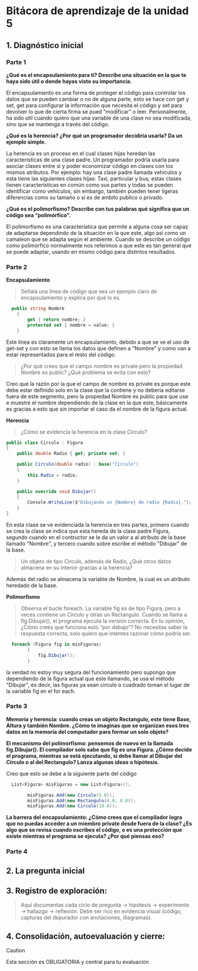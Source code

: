 # Bitácora de aprendizaje de la unidad 5

## 1.  **Diagnóstico inicial**

### Parte 1

**¿Qué es el encapsulamiento para ti? Describe una situación en la que te haya sido útil o donde hayas visto su importancia.**

El encapsulamiento es una forma de proteger el código para controlar los datos que se pueden cambiar o no de alguna parte, esto se hace con get y set, get para configurar la información que necesita el código y set para devolver lo que de cierta firma se pued "modificar" o leer. Personalmente, ha sido util cuando quiero que una variable de una clase no sea modificada, sino que se mantenga a través del código. 

**¿Qué es la herencia? ¿Por qué un programador decidiría usarla? Da un ejemplo simple.**

La herencia es un proceso en el cual clases hijas heredan las caracteristicas de una clase padre. Un programador podría usarla para asociar clases entre si y poder economizar código en clases con los mismos atributos. Por ejemplo: hay una clase padre llamada vehículos y esta tiene las siguientes clases hijas: Taxi, particular y bus; estas clases tienen características en común como sus partes y todas se pueden identificar como vehículos, sin embargo, también pueden tener ligeras diferencias como su tamaño o si es de ambito publico o privado.

**¿Qué es el polimorfismo? Describe con tus palabras qué significa que un código sea “polimórfico”.**

El polimorfismo es una caracteríatica que permite a alguna cosa ser capaz de adaptarse dependindo de la situación en la que este, algo así como un camaleon que se adapta según el ambiente. Cuando se describe un código como polimórfico normalmente nos referimos a que este es tan general que se puede adaptar, usando en mismo código para distintos resultados.

### Parte 2

**Encapsulamiento**
> Señala una línea de código que sea un ejemplo claro de encapsulamiento y explica por qué lo es.
``` c#
  public string Nombre
    {
        get { return nombre; }
        protected set { nombre = value; }
    }
```
Este línea es claramente un encapsulamiento, debido a que se ve el uso de get-set y con esto se llama los datos que definen a "Nombre" y como van a estar representados para el resto del código.
>¿Por qué crees que el campo nombre es private pero la propiedad Nombre es public? ¿Qué problema se evita con esto?

Creo que la razón por la que el campo de nombre es private es porque este debe estar definido solo en la clase que la contiene y no deberia editarse fuera de este segmento, pero la propiedad Nombre es public para que use e muestre el nombre dependiendo de la clase en la que este, básicamente es gracias a esto que sin importar el caso da el nombre de la figura actual.

**Herencia**
>¿Cómo se evidencia la herencia en la clase Circulo?
``` c#
public class Circulo : Figura
{
    public double Radio { get; private set; }

    public Circulo(double radio) : base("Círculo")
    {
        this.Radio = radio;
    }

    public override void Dibujar()
    {
        Console.WriteLine($"Dibujando un {Nombre} de radio {Radio}.");
    }
}
```
En esta clase se ve evidenciada la herencia en tres partes, primero cuando se crea la clase se indica que esta hereda de la clase padre Figura, segundo cuando en el contructor se le da un valor a al atributo de la base llamado "Nombre", y tercero cuando sobre escribe el método "Dibujar" de la base.
>Un objeto de tipo Circulo, además de Radio, ¿Qué otros datos almacena en su interior gracias a la herencia?

Además del radio se almacena la variable de Nombre, la cual es un atributo heredado de la base.

**Polimorfismo**
>Observa el bucle foreach. La variable fig es de tipo Figura, pero a veces contiene un Circulo y otras un Rectangulo. Cuando se llama a fig.Dibujar(), el programa ejecuta la versión correcta. En tu opinión, ¿Cómo crees que funciona esto “por debajo”? No necesitas saber la respuesta correcta, solo quiero que intentes razonar cómo podría ser.
```c#
  foreach (Figura fig in misFiguras)
        {
            fig.Dibujar();
        }
```
 la verdad no estoy muy segura del funcionamiento pero supongo que dependiendo de la figura actual que este llamando, se usa el método "Dibujar", es decir, las figuras ya sean circulo o cuadrado toman el lugar de la variable fig en el for each.

 ### Parte 3 

 **Memoria y herencia: cuando creas un objeto Rectangulo, este tiene Base, Altura y también Nombre. ¿Cómo te imaginas que se organizan esos tres datos en la memoria del computador para formar un solo objeto?**
 
**El mecanismo del polimorfismo: pensemos de nuevo en la llamada fig.Dibujar(). El compilador solo sabe que fig es una Figura. ¿Cómo decide el programa, mientras se está ejecutando, si debe llamar al Dibujar del Circulo o al del Rectangulo? Lanza algunas ideas o hipótesis.**

Creo que esto se debe a la siguiente parte del código 
``` c#
  List<Figura> misFiguras = new List<Figura>();

        misFiguras.Add(new Circulo(5.0));
        misFiguras.Add(new Rectangulo(4.0, 6.0));
        misFiguras.Add(new Circulo(10.0));
```

**La barrera del encapsulamiento: ¿Cómo crees que el compilador logra que no puedas acceder a un miembro private desde fuera de la clase? ¿Es algo que se revisa cuando escribes el código, o es una protección que existe mientras el programa se ejecuta? ¿Por qué piensas eso?**

### Parte 4


 
## 2.  **La pregunta inicial**

## 3.  **Registro de exploración:** 
> Aquí documentas cada ciclo de pregunta -> hipótesis -> experimento -> hallazgo -> reflexión.
> Debe ser rico en evidencia visual (código, capturas del depurador con anotaciones, diagramas).

## 4.  **Consolidación, autoevaluación y cierre:**
> [!CAUTION]
> Esta sección es OBLIGATORIA y central para tu evaluación
